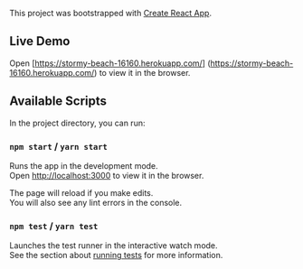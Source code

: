 This project was bootstrapped with [Create React App](https://github.com/facebook/create-react-app).

## Live Demo
Open [https://stormy-beach-16160.herokuapp.com/] (https://stormy-beach-16160.herokuapp.com/) to view it in the browser.

## Available Scripts

In the project directory, you can run:

### `npm start` / `yarn start`

Runs the app in the development mode.<br>
Open [http://localhost:3000](http://localhost:3000) to view it in the browser.

The page will reload if you make edits.<br>
You will also see any lint errors in the console.

### `npm test` / `yarn test`

Launches the test runner in the interactive watch mode.<br>
See the section about [running tests](https://facebook.github.io/create-react-app/docs/running-tests) for more information.
